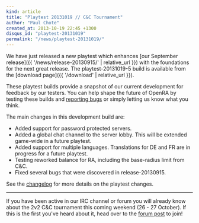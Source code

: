 ```yaml
---
kind: article
title: "Playtest 20131019 // C&C Tournament"
author: "Paul Chote"
created_at: 2013-10-19 22:45 +1300
disqus_id: "playtest-20131019"
permalink: "/news/playtest-20131019/"
---
```


We have just released a new playtest which enhances [our September release]({{ '/news/release-20130915/' | relative_url }}) with the foundations
for the next great release. The playtest-20131019-5 build is available from the [download page]({{ '/download' | relative_url }}).

These playtest builds provide a snapshot of our current development for feedback by our testers. You can help shape the
future of OpenRA by testing these builds and [reporting bugs](https://bugs.openra.net) or simply letting us know what you think.

The main changes in this development build are:

   - Added support for password protected servers.
   - Added a global chat channel to the server lobby. This will be extended game-wide in a future playtest.
   - Added support for multiple languages. Translations for DE and FR are in progress for a future playtest.
   - Testing reworked balance for RA, including the base-radius limit from C&C.
   - Fixed several bugs that were discovered in release-20130915.

See the [changelog](https://github.com/OpenRA/OpenRA/blob/playtest-20131019/CHANGELOG) for more details on the playtest changes.

<hr />

If you have been active in our IRC channel or forum you will already know about the 2v2 C&C tournament this coming weekend
(26 - 27 October). If this is the first you've heard about it, head over to the [forum post](https://forum.openra.net/viewtopic.php?t=16340)
to join!